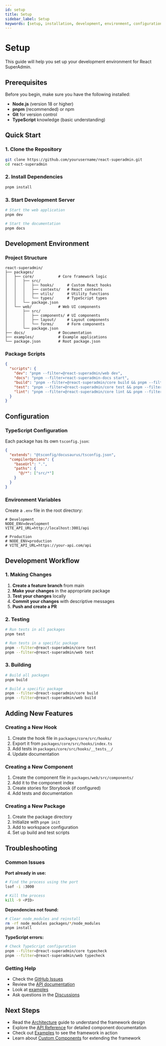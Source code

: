 ```yaml
---
id: setup
title: Setup
sidebar_label: Setup
keywords: [setup, installation, development, environment, configuration]
---
```


# Setup

This guide will help you set up your development environment for React SuperAdmin.

## Prerequisites

Before you begin, make sure you have the following installed:

- **Node.js** (version 18 or higher)
- **pnpm** (recommended) or npm
- **Git** for version control
- **TypeScript** knowledge (basic understanding)

## Quick Start

### 1. Clone the Repository

```bash
git clone https://github.com/yourusername/react-superadmin.git
cd react-superadmin
```

### 2. Install Dependencies

```bash
pnpm install
```

### 3. Start Development Server

```bash
# Start the web application
pnpm dev

# Start the documentation
pnpm docs
```

## Development Environment

### Project Structure

```
react-superadmin/
├── packages/
│   ├── core/           # Core framework logic
│   │   ├── src/
│   │   │   ├── hooks/      # Custom React hooks
│   │   │   ├── contexts/   # React contexts
│   │   │   ├── utils/      # Utility functions
│   │   │   └── types/      # TypeScript types
│   │   └── package.json
│   └── web/            # Web UI components
│       ├── src/
│       │   ├── components/ # UI components
│       │   ├── layout/     # Layout components
│       │   └── forms/      # Form components
│       └── package.json
├── docs/               # Documentation
├── examples/           # Example applications
└── package.json        # Root package.json
```

### Package Scripts

```json
{
  "scripts": {
    "dev": "pnpm --filter=@react-superadmin/web dev",
    "docs": "pnpm --filter=react-superadmin-docs start",
    "build": "pnpm --filter=@react-superadmin/core build && pnpm --filter=@react-superadmin/web build",
    "test": "pnpm --filter=@react-superadmin/core test && pnpm --filter=@react-superadmin/web test",
    "lint": "pnpm --filter=@react-superadmin/core lint && pnpm --filter=@react-superadmin/web lint"
  }
}
```

## Configuration

### TypeScript Configuration

Each package has its own `tsconfig.json`:

```json
{
  "extends": "@tsconfig/docusaurus/tsconfig.json",
  "compilerOptions": {
    "baseUrl": ".",
    "paths": {
      "@/*": ["src/*"]
    }
  }
}
```

### Environment Variables

Create a `.env` file in the root directory:

```env
# Development
NODE_ENV=development
VITE_API_URL=http://localhost:3001/api

# Production
# NODE_ENV=production
# VITE_API_URL=https://your-api.com/api
```

## Development Workflow

### 1. Making Changes

1. **Create a feature branch** from main
2. **Make your changes** in the appropriate package
3. **Test your changes** locally
4. **Commit your changes** with descriptive messages
5. **Push and create a PR**

### 2. Testing

```bash
# Run tests in all packages
pnpm test

# Run tests in a specific package
pnpm --filter=@react-superadmin/core test
pnpm --filter=@react-superadmin/web test
```

### 3. Building

```bash
# Build all packages
pnpm build

# Build a specific package
pnpm --filter=@react-superadmin/core build
pnpm --filter=@react-superadmin/web build
```

## Adding New Features

### Creating a New Hook

1. Create the hook file in `packages/core/src/hooks/`
2. Export it from `packages/core/src/hooks/index.ts`
3. Add tests in `packages/core/src/hooks/__tests__/`
4. Update documentation

### Creating a New Component

1. Create the component file in `packages/web/src/components/`
2. Add it to the component index
3. Create stories for Storybook (if configured)
4. Add tests and documentation

### Creating a New Package

1. Create the package directory
2. Initialize with `pnpm init`
3. Add to workspace configuration
4. Set up build and test scripts

## Troubleshooting

### Common Issues

**Port already in use:**
```bash
# Find the process using the port
lsof -i :3000

# Kill the process
kill -9 <PID>
```

**Dependencies not found:**
```bash
# Clear node_modules and reinstall
rm -rf node_modules packages/*/node_modules
pnpm install
```

**TypeScript errors:**
```bash
# Check TypeScript configuration
pnpm --filter=@react-superadmin/core typecheck
pnpm --filter=@react-superadmin/web typecheck
```

### Getting Help

- Check the [GitHub Issues](https://github.com/yourusername/react-superadmin/issues)
- Review the [API documentation](./api)
- Look at [examples](../examples/basic-usage)
- Ask questions in the [Discussions](https://github.com/yourusername/react-superadmin/discussions)

## Next Steps

- Read the [Architecture](./architecture) guide to understand the framework design
- Explore the [API Reference](./api) for detailed component documentation
- Check out [Examples](../examples/basic-usage) to see the framework in action
- Learn about [Custom Components](./components) for extending the framework
